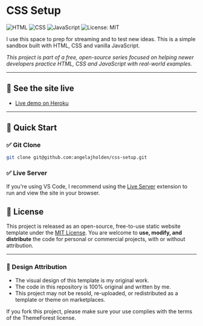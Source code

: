 # CSS Setup

![HTML](https://img.shields.io/badge/HTML5-%23E34F26.svg?style=flat&logo=html5&logoColor=white)
![CSS](https://img.shields.io/badge/CSS3-%231572B6.svg?style=flat&logo=css3&logoColor=white)
![JavaScript](https://img.shields.io/badge/JavaScript-%23F7DF1E.svg?style=flat&logo=javascript&logoColor=black)
![License: MIT](https://img.shields.io/badge/License-MIT-yellow.svg)

I use this space to prep for streaming and to test new ideas. This is a simple sandbox built with HTML, CSS and vanilla JavaScript.

_This project is part of a free, open-source series focused on helping newer developers practice HTML, CSS and JavaScript with real-world examples._

---

## 🔗 See the site live

-   [Live demo on Heroku](https://www.heroku.com/)

---

## 🚀 Quick Start

### ✅ Git Clone

```bash
git clone git@github.com:angelajholden/css-setup.git
```

### ✅ Live Server

If you're using VS Code, I recommend using the [Live Server](https://marketplace.visualstudio.com/items?itemName=ritwickdey.LiveServer) extension to run and view the site in your browser.

## 📜 License

This project is released as an open-source, free-to-use static website template under the [MIT License](LICENSE.md). You are welcome to **use, modify, and distribute** the code for personal or commercial projects, with or without attribution.

---

### 🎨 Design Attribution

-   The visual design of this template is my original work.
-   The code in this repository is 100% original and written by me.
-   This project may not be resold, re-uploaded, or redistributed as a template or theme on marketplaces.

If you fork this project, please make sure your use complies with the terms of the ThemeForest license.

